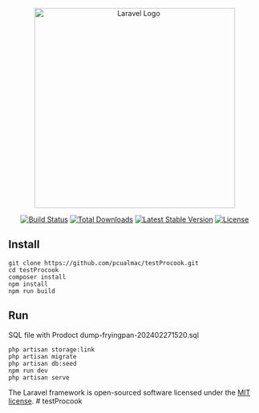<p align="center"><a href="https://laravel.com" target="_blank"><img src="https://raw.githubusercontent.com/laravel/art/master/logo-lockup/5%20SVG/2%20CMYK/1%20Full%20Color/laravel-logolockup-cmyk-red.svg" width="400" alt="Laravel Logo"></a></p>

<p align="center">
<a href="https://github.com/laravel/framework/actions"><img src="https://github.com/laravel/framework/workflows/tests/badge.svg" alt="Build Status"></a>
<a href="https://packagist.org/packages/laravel/framework"><img src="https://img.shields.io/packagist/dt/laravel/framework" alt="Total Downloads"></a>
<a href="https://packagist.org/packages/laravel/framework"><img src="https://img.shields.io/packagist/v/laravel/framework" alt="Latest Stable Version"></a>
<a href="https://packagist.org/packages/laravel/framework"><img src="https://img.shields.io/packagist/l/laravel/framework" alt="License"></a>
</p>

## Install

```
git clone https://github.com/pcualmac/testProcook.git
cd testProcook 
composer install
npm install
npm run build
```

## Run

SQL file with Prodoct dump-fryingpan-202402271520.sql

```
php artisan storage:link
php artisan migrate
php artisan db:seed
npm run dev
php artisan serve
```


The Laravel framework is open-sourced software licensed under the [MIT license](https://opensource.org/licenses/MIT).
#   t e s t P r o c o o k 
 
 
